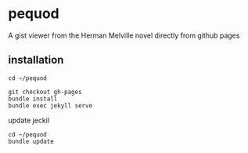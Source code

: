 pequod
======

A gist viewer from the Herman Melville novel directly from github pages


installation
---


	cd ~/pequod
	
	git checkout gh-pages
	bundle install
	bundle exec jekyll serve
	
update jeckil

	cd ~/pequod
	bundle update